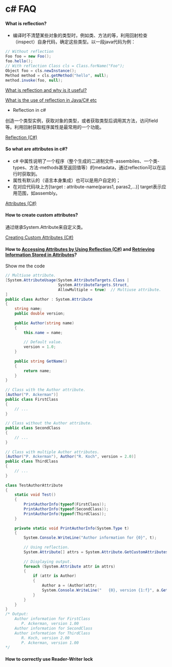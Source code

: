 # c# FAQ

#### **What is reflection?**

- 编译时不清楚某些对象的类型时，例如类、方法的等，利用回射检查（inspect）自身代码，确定这些类型。以一段java代码为例：

```csharp
// Without reflection 
Foo foo = new Foo(); 
foo.hello(); 
// With reflection Class cls = Class.forName("Foo"); 
Object foo = cls.newInstance(); 
Method method = cls.getMethod("hello", null); 
method.invoke(foo, null);
```

[What is reflection and why is it useful?](https://stackoverflow.com/questions/37628/what-is-reflection-and-why-is-it-useful?rq=1)

[What is the use of reflection in Java/C# etc](https://stackoverflow.com/questions/2488531/what-is-the-use-of-reflection-in-java-c-etc?noredirect=1&lq=1)

- Reflection in c#

创造一个类型实例，获取对象的类型，或者获取类型后调用其方法，访问field等。利用回射获取程序属性是最常用的一个功能。

[Reflection (C#)](https://docs.microsoft.com/en-us/dotnet/csharp/programming-guide/concepts/reflection)

#### **So what are attributes in c#?**

- c# 中属性说明了一个程序（整个生成的二进制文件-assembiles、一个类-types、方法-methods甚至返回值等）的metadata，通过reflection可以在运行时获取到。
- 属性有默认的（语言本身集成）也可以是用户自定的；
- 在对应代码块上方[target : attribute-name(paras1, paras2,...)] target表示应用范围，如assembly。

[Attributes (C#)](https://docs.microsoft.com/en-us/dotnet/csharp/programming-guide/concepts/attributes/)

#### **How to create custom attributes?**

通过继承System.Attribute来自定义类。

[Creating Custom Attributes (C#)](https://docs.microsoft.com/en-us/dotnet/csharp/programming-guide/concepts/attributes/creating-custom-attributes)

#### **How to** **[Accessing Attributes by Using Reflection (C#)](https://docs.microsoft.com/en-us/dotnet/csharp/programming-guide/concepts/attributes/accessing-attributes-by-using-reflection)** **and** **[Retrieving Information Stored in Attributes](https://docs.microsoft.com/en-us/dotnet/standard/attributes/retrieving-information-stored-in-attributes)**?

Show me the code

```csharp
// Multiuse attribute.   
[System.AttributeUsage(System.AttributeTargets.Class |   
                       System.AttributeTargets.Struct,   
                       AllowMultiple = true)  // Multiuse attribute.   
]   
public class Author : System.Attribute   
{   
    string name;   
    public double version;   
   
    public Author(string name)   
    {   
        this.name = name;   
   
        // Default value.   
        version = 1.0;   
    }   
   
    public string GetName()   
    {   
        return name;   
    }   
}   
   
// Class with the Author attribute.   
[Author("P. Ackerman")]   
public class FirstClass   
{   
    // ...   
}   
   
// Class without the Author attribute.   
public class SecondClass   
{   
    // ...   
}   
   
// Class with multiple Author attributes.   
[Author("P. Ackerman"), Author("R. Koch", version = 2.0)]   
public class ThirdClass   
{   
    // ...   
}   
   
class TestAuthorAttribute   
{   
    static void Test()   
    {   
        PrintAuthorInfo(typeof(FirstClass));   
        PrintAuthorInfo(typeof(SecondClass));   
        PrintAuthorInfo(typeof(ThirdClass));   
    }   
   
    private static void PrintAuthorInfo(System.Type t)   
    {   
        System.Console.WriteLine("Author information for {0}", t);   
   
        // Using reflection.   
        System.Attribute[] attrs = System.Attribute.GetCustomAttributes(t);  // Reflection.   
   
        // Displaying output.   
        foreach (System.Attribute attr in attrs)   
        {   
            if (attr is Author)   
            {   
                Author a = (Author)attr;   
                System.Console.WriteLine("   {0}, version {1:f}", a.GetName(), a.version);   
            }   
        }   
    }   
}   
/* Output:   
    Author information for FirstClass   
       P. Ackerman, version 1.00   
    Author information for SecondClass   
    Author information for ThirdClass   
       R. Koch, version 2.00   
       P. Ackerman, version 1.00   
*/
```

#### How to **correctly** use Reader-Writer lock

